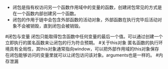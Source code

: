 * 闭包是指有权访问另一个函数作用域中的变量的函数，创建闭包常见的方式是在一个函数内部创建另一个函数。
* 闭包的作用于链中会包含外部函数的活动对象，外部函数在执行完毕后活动对象不会被销毁，直到闭包会被销毁。

#闭包与变量
闭包只能取得包含函数中任何变量的最后一个值。可以通过创建一个立即执行的匿名函数来让闭包的行为符合预期。
#关于this对象
匿名函数的执行环境具有全局性，其this对象通常指向window，可以把外部作用域的this对象保存在闭包能够访问的变量里就可以让闭包访问该对象。arguments也是一样的。
#内存泄漏